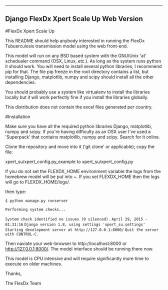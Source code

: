 -----------------------------------------
 Django FlexDx Xpert Scale Up Web Version
-----------------------------------------

#FlexDx Xpert Scale Up

This README should help anybody interested in running the FlexDx Tubuerculosis
transmission model using the web front-end. 

This model will run on any BSD based system with the GNU/Unix 'at' schedualer
command (OSX, Linux, etc.).  As long as the system runs python it should work.
You will need to install several python libraries, I recommend pip for that.
The file pip freeze in the root directory contains a list, but installing Django, 
matplotlib, numpy and scipy should install all the other dependencies.

You should probably use a system like virtualenv to install the libraries
locally but it will work perfectly fine if you install the libraries globally.

This distribution does not contain the excel files generated per country.

#Installation

Make sure you have all the required python libraries Django, matplotlib, numpy
and scipy.  If you're having difficulty as an OSX user I've used a 'Superpack'
that contains matplotlib, numpy and scipy.  Search for it online.

Clone the repository and move into it ('git clone' or applicable); copy the 
file:

xpert_su/xpert_config.py_example
to
xpert_su/xpert_config.py

If you do not set the FLEXDX_HOME environment variable the logs from the
homebrew model will be put into ~.  If you set FLEXDX_HOME
then the logs will go to FLEXDX_HOME/logs/. 

then type:

`$ python manage.py runserver`

`Performing system checks...`

`System check identified no issues (0 silenced).`
`April 29, 2015 - 01:31:16`
`Django version 1.8, using settings 'xpert_su.settings'`
`Starting development server at http://127.0.0.1:8000/`
`Quit the server with CONTROL-C.`

Then naviate your web-browser to http://localhost:8000 or 
http://127.0.0.1:8000/.  The model interface should be running there
now.

This model is CPU intensive and will require significantly more time
to execute on older machines.

Thanks,

The FlexDx Team
